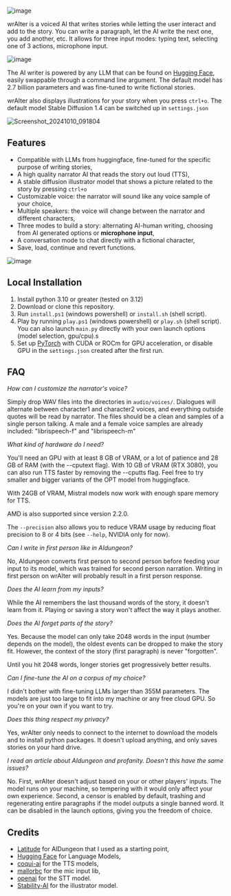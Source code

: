![image](https://github.com/FontaineRiant/wrAIter/assets/25899941/d40d33ba-acc6-4f48-b1f6-9232738980f8)

wrAIter is a voiced AI that writes stories while letting the user interact and add to the story.
You can write a paragraph, let the AI write the next one, you add another, etc.
It allows for three input modes: typing text, selecting one of 3 actions, microphone input.

![image](https://github.com/FontaineRiant/wrAIter/assets/25899941/428f2821-b5a6-4c51-9791-0c1da2e9ab03)

The AI writer is powered by any LLM that can be found on [Hugging Face](https://huggingface.co/), easily swappable through a command line argument.
The default model has 2.7 billion parameters
and was fine-tuned to write fictional stories.

wrAIter also displays illustrations for your story when you press `ctrl+o`. The default model Stable Diffusion 1.4 can be switched up in `settings.json`

![Screenshot_20241010_091804](https://github.com/user-attachments/assets/f7b8da39-4783-4d27-a6fc-a4295502be55)

## Features
* Compatible with LLMs from huggingface, fine-tuned for the specific purpose of writing stories,
* A high quality narrator AI that reads the story out loud (TTS),
* A stable diffusion illustrator model that shows a picture related to the story by pressing `ctrl+o`
* Customizable voice: the narrator will sound like any voice sample of your choice,
* Multiple speakers: the voice will change between the narrator and different characters,
* Three modes to build a story: alternating AI-human writing, choosing from AI generated options or **microphone input**,
* A conversation mode to chat directly with a fictional character,
* Save, load, continue and revert functions.

![image](https://github.com/FontaineRiant/wrAIter/assets/25899941/8375e18f-e34c-41c4-8a9a-b4f84e405944)

## Local Installation
1. Install python 3.10 or greater (tested on 3.12)
2. Download or clone this repository.
3. Run `install.ps1` (windows powershell) or `install.sh` (shell script).
4. Play by running `play.ps1` (windows powershell) or `play.sh` (shell script). You can also launch `main.py` directly with your own launch options (model selection, gpu/cpu).s
5. Set up [PyTorch](https://pytorch.org/get-started/locally/) with CUDA or ROCm for GPU acceleration, or disable GPU in the `settings.json` created after the first run.


## FAQ

_How can I customize the narrator's voice?_

Simply drop WAV files into the directories in `audio/voices/`. Dialogues will alternate between character1 and character2 voices,
and everything outside quotes will be read by narrator.
The files should be a clean and samples of a single person talking.
A male and a female voice samples are already included: "librispeech-f" and "librispeech-m"

_What kind of hardware do I need?_

You'll need an GPU with at least 8 GB of VRAM, or a lot of patience and 28 GB of RAM (with the --cputext flag).
With 10 GB of VRAM (RTX 3080), you can also run TTS faster by removing the --cputts flag. Feel free to try smaller and 
bigger variants of the OPT model from huggingface.

With 24GB of VRAM, Mistral models now work with enough spare memory for TTS.

AMD is also supported since version 2.2.0.

The `--precision` also allows you to reduce VRAM usage by reducing float precision to 8 or 4 bits (see `--help`, NVIDIA only for now).

_Can I write in first person like in AIdungeon?_

No, AIdungeon converts first person to second person before feeding your input to its model, which was trained for second person narration.
Writing in first person on wrAIter will probably result in a first person response.

_Does the AI learn from my inputs?_

While the AI remembers the last thousand words of the story, it doesn't learn from it. Playing or saving a story won't affect the way it plays another.

_Does the AI forget parts of the story?_

Yes. Because the model can only take 2048 words in the input (number depends on the model), the oldest events can be dropped to make the story fit. However, the context of the story (first paragraph) is never "forgotten".

Until you hit 2048 words, longer stories get progressively better results.

_Can I fine-tune the AI on a corpus of my choice?_

I didn't bother with fine-tuning LLMs larger than 355M parameters. The models are just too large to fit into my machine or any free cloud GPU.
So you're on your own if you want to try.

_Does this thing respect my privacy?_

Yes, wrAIter only needs to connect to the internet to download the models and to install python packages. It doesn't upload anything, and only saves stories on your hard drive.

_I read an article about AIdungeon and profanity. Doesn't this have the same issues?_

No. First, wrAIter doesn't adjust based on your or other players' inputs. The model runs on your machine, so tempering with it would only affect your own experience. Second, a censor is enabled by default, trashing and regenerating entire paragraphs if the model outputs a single banned word. It can be disabled in the launch options, giving you the freedom of choice.


## Credits
* [Latitude](https://github.com/Latitude-Archives/AIDungeon) for AIDungeon that I used as a starting point,
* [Hugging Face](https://huggingface.co/) for Language Models,
* [coqui-ai](https://github.com/coqui-ai/TTS) for the TTS models,
* [mallorbc](https://github.com/mallorbc/whisper_mic) for the mic input lib,
* [openai](https://github.com/openai/whisper) for the STT model.
* [Stability-AI](https://github.com/Stability-AI) for the illustrator model.
